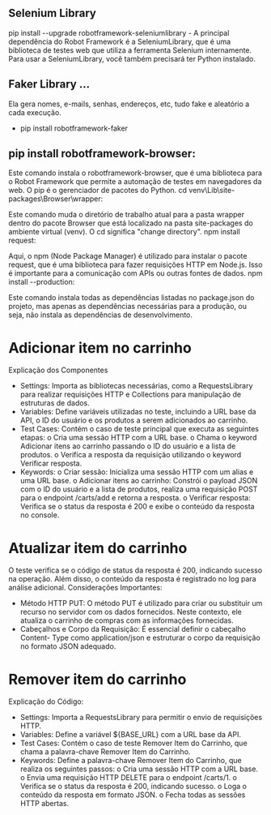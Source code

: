 ## Selenium Library
pip install --upgrade robotframework-seleniumlibrary - A principal dependência do Robot Framework é a SeleniumLibrary, que é uma biblioteca de testes web que utiliza a ferramenta Selenium internamente. Para usar a SeleniumLibrary, você também precisará ter Python instalado.

## Faker Library ...

Ela gera nomes, e-mails, senhas, endereços, etc, tudo fake e aleatório a cada execução.
 - pip install robotframework-faker


## pip install robotframework-browser:

Este comando instala o robotframework-browser, que é uma biblioteca para o Robot Framework que permite a automação de testes em navegadores da web. O pip é o gerenciador de pacotes do Python.
cd venv\Lib\site-packages\Browser\wrapper:

Este comando muda o diretório de trabalho atual para a pasta wrapper dentro do pacote Browser que está localizado na pasta site-packages do ambiente virtual (venv). O cd significa "change directory".
npm install request:

Aqui, o npm (Node Package Manager) é utilizado para instalar o pacote request, que é uma biblioteca para fazer requisições HTTP em Node.js. Isso é importante para a comunicação com APIs ou outras fontes de dados.
npm install --production:

Este comando instala todas as dependências listadas no package.json do projeto, mas apenas as dependências necessárias para a produção, ou seja, não instala as dependências de desenvolvimento.


# Adicionar item no carrinho

Explicação dos Componentes
- Settings: Importa as bibliotecas necessárias, como a RequestsLibrary para
realizar requisições HTTP e Collections para manipulação de estruturas de
dados.
- Variables: Define variáveis utilizadas no teste, incluindo a URL base da API, o
ID do usuário e os produtos a serem adicionados ao carrinho.
- Test Cases: Contém o caso de teste principal que executa as seguintes
etapas:
o Cria uma sessão HTTP com a URL base.
o Chama o keyword Adicionar itens ao carrinho passando o ID do usuário
e a lista de produtos.
o Verifica a resposta da requisição utilizando o keyword Verificar resposta.
- Keywords:
o Criar sessão: Inicializa uma sessão HTTP com um alias e uma URL
base.
o Adicionar itens ao carrinho: Constrói o payload JSON com o ID do
usuário e a lista de produtos, realiza uma requisição POST para o
endpoint /carts/add e retorna a resposta.
o Verificar resposta: Verifica se o status da resposta é 200 e exibe o
conteúdo da resposta no console.

# Atualizar item do carrinho

O teste verifica se o código de status da resposta é 200, indicando sucesso na
operação. Além disso, o conteúdo da resposta é registrado no log para análise
adicional.
Considerações Importantes:

- Método HTTP PUT: O método PUT é utilizado para criar ou substituir um
recurso no servidor com os dados fornecidos. Neste contexto, ele atualiza o
carrinho de compras com as informações fornecidas.
- Cabeçalhos e Corpo da Requisição: É essencial definir o cabeçalho Content-
Type como application/json e estruturar o corpo da requisição no formato JSON
adequado.

# Remover item do carrinho

Explicação do Código:
- Settings: Importa a RequestsLibrary para permitir o envio de requisições
HTTP.
- Variables: Define a variável ${BASE_URL} com a URL base da API.
- Test Cases: Contém o caso de teste Remover Item do Carrinho, que chama a
palavra-chave Remover Item do Carrinho.
- Keywords: Define a palavra-chave Remover Item do Carrinho, que realiza os
seguintes passos:
o Cria uma sessão HTTP com a URL base.
o Envia uma requisição HTTP DELETE para o endpoint /carts/1.
o Verifica se o status da resposta é 200, indicando sucesso.
o Loga o conteúdo da resposta em formato JSON.
o Fecha todas as sessões HTTP abertas.
